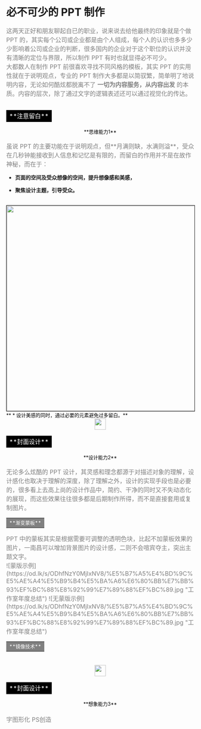 # 必不可少的 PPT 制作

<font color=gray size=3>这两天正好和朋友聊起自已的职业，说来说去给他最终的印象就是个做 PPT 的，其实每个公司或企业都是由个人组成，每个人的认识也多多少少影响着公司或企业的判断，很多国内的企业对于这个职位的认识并没有清晰的定位与界限，所以制作 PPT 有时也就显得必不可少。</font>
<br />
<font color=gray size=3>大都数人在制作 PPT 前很喜欢寻找不同风格的模板，其实 PPT 的实用性就在于说明观点，专业的 PPT 制作大多都是以简驭繁，简单明了地说明内容，无论如何酷炫都脱离不了 **一切为内容服务，从内容出发** 的本质。内容的层次，除了通过文字的逻辑表述还可以通过视觉化的传达。</font>
<br />
<center><img src='https://web.opendrive.com/api/v1/download/file.json/ODhfNzYyMTUxNF8?inline=1' align='center' style=' width:3px;height:3 px'/></center>
<center><table><tr><td bgcolor=black><font color=white size=3>**注意留白**</font></td></tr></table></center>
<center><font color=black size=2>**思维能力1**</center></font>
<br />
<font color=gray size=3>虽说 PPT 的主要功能在于说明观点，但**月满则缺，水满则溢**，受众在几秒钟能接收到人信息和记忆是有限的，而留白的作用并不是在故作神秘，而在于：</font>

* **页面的空间及受众想像的空间，提升想像感和美感，**

* **聚焦设计主题，引导受众。**
<br />
<img src="https://od.lk/s/ODhfNzYyODcyMV8/th.jpg" width="550" hegiht="300" style="border:1px solid #000;" />
<br />
<font color=black size=2>** * 设计美感的同时，通过必要的元素避免过多留白。**</font>
<br />
<center><img src='https://web.opendrive.com/api/v1/download/file.json/ODhfNzYyMTUxNF8?inline=1' align='center' style=' width:30px;height:30 px'/></center>
<center><table><tr><td bgcolor=black><font color=white size=3>**封面设计**</font></td></tr></table></center>
<center><font color=black size=2>**设计能力2**</center></font>
<br />
<font color=gray size=3>无论多么炫酷的 PPT 设计，其灵感和理念都源于对描述对象的理解，设计感化也取决于理解的深度，除了理解之外，设计的实现手段也是必要的，很多看上去高上尚的设计作品中，简约、干净的同时又不失动态化的展现，而这些效果往往很多都是后期制作所得，而不是直接套用或复制图片。</font>
<br />
<center><table><tr><td bgcolor=gray><font color=white size=2>**渐变蒙板**</font></td></tr></table></center>
<font color=gray size=3>PPT 中的蒙板其实是根据需要可调整的透明色块，比起不加蒙板效果的图片，一南昌可以增加背景图片的设计感，二则不会喧宾夺主，突出主题文字。
<br />
![蒙版示例](https://od.lk/s/ODhfNzY0MjIxNV8/%E5%B7%A5%E4%BD%9C%E5%AE%A4%E5%B9%B4%E5%BA%A6%E6%80%BB%E7%BB%93%EF%BC%88%E8%92%99%E7%89%88%EF%BC%89.jpg "工作室年度总结")
![无蒙版示例](https://od.lk/s/ODhfNzY0MjIxNV8/%E5%B7%A5%E4%BD%9C%E5%AE%A4%E5%B9%B4%E5%BA%A6%E6%80%BB%E7%BB%93%EF%BC%88%E8%92%99%E7%89%88%EF%BC%89.jpg "工作室年度总结")
<center><table><tr><td bgcolor=gray><font color=white size=2>**镜像技术**</font></td></tr></table></center>
<br />
<center><img src='https://web.opendrive.com/api/v1/download/file.json/ODhfNzYyMTUxNF8?inline=1' align='center' style=' width:30px;height:30 px'/></center>
<center><table><tr><td bgcolor=black><font color=white size=3>**封面设计**</font></td></tr></table></center>
<center><font color=black size=2>**想象能力3**</center></font>
<br />
字图形化
PS创造





